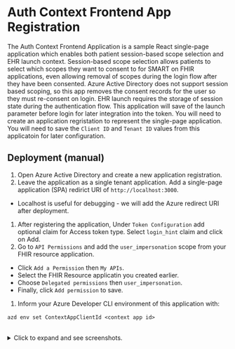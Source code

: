# Auth Context Frontend App Registration

The Auth Context Frontend Application is a sample React single-page application which enables both patient session-based scope selection and EHR launch context. Session-based scope selection allows patients to select which scopes they want to consent to for SMART on FHIR applications, even allowing removal of scopes during the login flow after they have been consented. Azure Active Directory does not support session based scoping, so this app removes the consent records for the user so they must re-consent on login. EHR launch requires the storage of session state during the authentication flow. This application will save of the launch parameter before login for later integration into the token. You will need to create an application regristation to represent the single-page application. You will need to save the `Client ID` and `Tenant ID` values from this applicatoin for later configuration.

## Deployment (manual)

1. Open Azure Active Directory and create a new application registration.
1. Leave the application as a single tenant application. Add a single-page application (SPA) redirict URI of `http://localhost:3000`.
  - Localhost is useful for debugging - we will add the Azure redirect URI after deployment.
1. After registering the application, Under `Token Configuration` add optional claim for Access token type. Select `login_hint` claim and click on Add.
1. Go to `API Permissions` and add the `user_impersonation` scope from your FHIR resource application.
  * Click `Add a Permission` then `My APIs`.
  * Select the FHIR Resource applicatin you created earlier.
  * Choose `Delegated permissions` then `user_impersonation`.
  * Finally, click `Add permission` to save.
1. Inform your Azure Developer CLI environment of this application with:
```
azd env set ContextAppClientId <context app id>
```

<br />
<details>
<summary>Click to expand and see screenshots.</summary>

![](./images/2_create_application_registration.png)
![](./images/2_create_application_registration_details.png)
![](./images/2_add_login_hint_claim.png)
![](./images/2_add_fhir_user_impersonation.png)
![](./images/2_add_fhir_user_impersonation_screen_2.png)
</details>